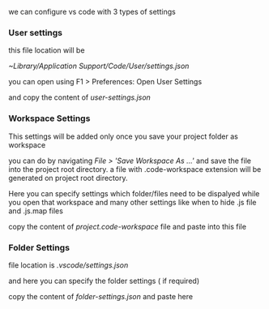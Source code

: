 we can configure vs code with 3 types of settings

### User settings 

this file location will be

*~Library/Application Support/Code/User/settings.json*

you can open using F1 > Preferences: Open User Settings 

and copy the content of _user-settings.json_ 

### Workspace Settings

This settings will be added only once you save your project folder as workspace

you can do by navigating *File > 'Save Workspace As ...'* and save the file into the project root directory. a file with .code-workspace extension will be generated on project root directory.

Here you can specify settings which folder/files need to be dispalyed while you open that workspace and many other settings like when to hide .js file and .js.map files

copy the content of _project.code-workspace_ file and paste into this file

### Folder Settings 

file location is *.vscode/settings.json*

and here you can specify the folder settings ( if required)

copy the content of *folder-settings.json* and paste here



